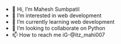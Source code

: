 - 👋 Hi, I’m Mahesh Sumbpatil
- 👀 I’m interested in web development
- 🌱 I’m currently learning web development
- 💞️ I’m looking to collaborate on Python
- 📫 How to reach me iG-@itz_mahi007

<!---
maheshsumbpatil/maheshsumbpatil is a ✨ special ✨ repository because its `README.md` (this file) appears on your GitHub profile.
You can click the Preview link to take a look at your changes.
--->
